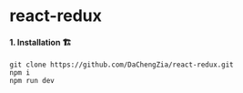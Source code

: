 # react-redux

#### 1. Installation :building_construction: 

```
git clone https://github.com/DaChengZia/react-redux.git
npm i
npm run dev
```
